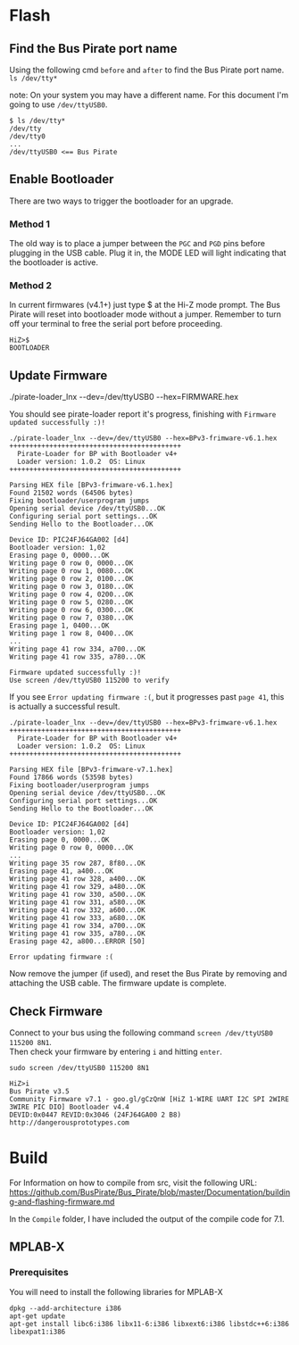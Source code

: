 # Flash
## Find the Bus Pirate port name
Using the following cmd `before` and `after` to find the Bus Pirate port name.  
`ls /dev/tty*`

note: On your system you may have a different name. For this document I'm going to use `/dev/ttyUSB0`.
```
$ ls /dev/tty*
/dev/tty    
/dev/tty0   
...
/dev/ttyUSB0 <== Bus Pirate
```

## Enable Bootloader
There are two ways to trigger the bootloader for an upgrade. 

### Method 1
The old way is to place a jumper between the `PGC` and `PGD` pins before plugging in the USB cable. Plug it in, the MODE LED will light indicating that the bootloader is active.

### Method 2
In current firmwares (v4.1+) just type $ at the Hi-Z mode prompt. The Bus Pirate will reset into bootloader mode without a jumper. Remember to turn off your terminal to free the serial port before proceeding. 

```
HiZ>$
BOOTLOADER
```

## Update Firmware
./pirate-loader_lnx --dev=/dev/ttyUSB0 --hex=FIRMWARE.hex

You should see pirate-loader report it's progress, finishing with `Firmware updated successfully :)!`
```
./pirate-loader_lnx --dev=/dev/ttyUSB0 --hex=BPv3-frimware-v6.1.hex
+++++++++++++++++++++++++++++++++++++++++++
  Pirate-Loader for BP with Bootloader v4+  
  Loader version: 1.0.2  OS: Linux
+++++++++++++++++++++++++++++++++++++++++++

Parsing HEX file [BPv3-frimware-v6.1.hex]
Found 21502 words (64506 bytes)
Fixing bootloader/userprogram jumps
Opening serial device /dev/ttyUSB0...OK
Configuring serial port settings...OK
Sending Hello to the Bootloader...OK

Device ID: PIC24FJ64GA002 [d4]
Bootloader version: 1,02
Erasing page 0, 0000...OK
Writing page 0 row 0, 0000...OK
Writing page 0 row 1, 0080...OK
Writing page 0 row 2, 0100...OK
Writing page 0 row 3, 0180...OK
Writing page 0 row 4, 0200...OK
Writing page 0 row 5, 0280...OK
Writing page 0 row 6, 0300...OK
Writing page 0 row 7, 0380...OK
Erasing page 1, 0400...OK
Writing page 1 row 8, 0400...OK
...
Writing page 41 row 334, a700...OK
Writing page 41 row 335, a780...OK

Firmware updated successfully :)!
Use screen /dev/ttyUSB0 115200 to verify
```

If you see `Error updating firmware :(`, but it progresses past `page 41`, this is actually a successful result.
```
./pirate-loader_lnx --dev=/dev/ttyUSB0 --hex=BPv3-frimware-v6.1.hex
+++++++++++++++++++++++++++++++++++++++++++
  Pirate-Loader for BP with Bootloader v4+  
  Loader version: 1.0.2  OS: Linux
+++++++++++++++++++++++++++++++++++++++++++

Parsing HEX file [BPv3-frimware-v7.1.hex]
Found 17866 words (53598 bytes)
Fixing bootloader/userprogram jumps
Opening serial device /dev/ttyUSB0...OK
Configuring serial port settings...OK
Sending Hello to the Bootloader...OK

Device ID: PIC24FJ64GA002 [d4]
Bootloader version: 1,02
Erasing page 0, 0000...OK
Writing page 0 row 0, 0000...OK
...
Writing page 35 row 287, 8f80...OK
Erasing page 41, a400...OK
Writing page 41 row 328, a400...OK
Writing page 41 row 329, a480...OK
Writing page 41 row 330, a500...OK
Writing page 41 row 331, a580...OK
Writing page 41 row 332, a600...OK
Writing page 41 row 333, a680...OK
Writing page 41 row 334, a700...OK
Writing page 41 row 335, a780...OK
Erasing page 42, a800...ERROR [50]

Error updating firmware :(
```

Now remove the jumper (if used), and reset the Bus Pirate by removing and attaching the USB cable. The firmware update is complete. 

## Check Firmware
Connect to your bus using the following command `screen /dev/ttyUSB0 115200 8N1`.  
Then check your firmware by entering `i` and hitting `enter`.

```
sudo screen /dev/ttyUSB0 115200 8N1

HiZ>i
Bus Pirate v3.5
Community Firmware v7.1 - goo.gl/gCzQnW [HiZ 1-WIRE UART I2C SPI 2WIRE 3WIRE PIC DIO] Bootloader v4.4
DEVID:0x0447 REVID:0x3046 (24FJ64GA00 2 B8)
http://dangerousprototypes.com
```

# Build
For Information on how to compile from src, visit the following URL:
https://github.com/BusPirate/Bus_Pirate/blob/master/Documentation/building-and-flashing-firmware.md

In the `Compile` folder, I have included the output of the compile code for 7.1.

## MPLAB-X
### Prerequisites
You will need to install the following libraries for MPLAB-X
```
dpkg --add-architecture i386
apt-get update
apt-get install libc6:i386 libx11-6:i386 libxext6:i386 libstdc++6:i386 libexpat1:i386
```